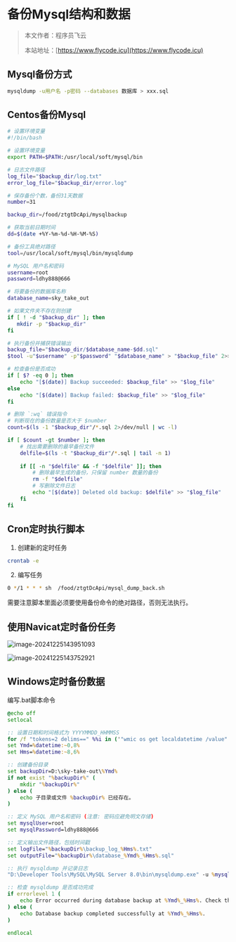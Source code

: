 # 备份Mysql结构和数据
> 本文作者：程序员飞云
>
> 本站地址：[https://www.flycode.icu](https://www.flycode.icu)

## Mysql备份方式

```bash
mysqldump -u用户名 -p密码 --databases 数据库 > xxx.sql
```

[](https://www.cnblogs.com/nancyzhu/p/8511389.html)

## Centos备份Mysql

```bash
# 设置环境变量
#!/bin/bash

# 设置环境变量
export PATH=$PATH:/usr/local/soft/mysql/bin

# 日志文件路径
log_file="$backup_dir/log.txt"
error_log_file="$backup_dir/error.log"

# 保存备份个数，备份31天数据
number=31

backup_dir=/food/ztgtDcApi/mysqlbackup

# 获取当前日期时间
dd=$(date +%Y-%m-%d-%H-%M-%S)

# 备份工具绝对路径
tool=/usr/local/soft/mysql/bin/mysqldump

# MySQL 用户名和密码
username=root
password=ldhy888@666

# 将要备份的数据库名称
database_name=sky_take_out

# 如果文件夹不存在则创建
if [ ! -d "$backup_dir" ]; then
   mkdir -p "$backup_dir"
fi

# 执行备份并捕获错误输出
backup_file="$backup_dir/$database_name-$dd.sql"
$tool -u"$username" -p"$password" "$database_name" > "$backup_file" 2>> "$error_log_file"

# 检查备份是否成功
if [ $? -eq 0 ]; then
    echo "[$(date)] Backup succeeded: $backup_file" >> "$log_file"
else
    echo "[$(date)] Backup failed: $backup_file" >> "$log_file"
fi

# 删除 `:wq` 错误指令
# 判断现在的备份数量是否大于 $number
count=$(ls -1 "$backup_dir"/*.sql 2>/dev/null | wc -l)

if [ $count -gt $number ]; then
    # 找出需要删除的最早备份文件
    delfile=$(ls -t "$backup_dir"/*.sql | tail -n 1)
    
    if [[ -n "$delfile" && -f "$delfile" ]]; then
        # 删除最早生成的备份，只保留 number 数量的备份
        rm -f "$delfile"
        # 写删除文件日志
        echo "[$(date)] Deleted old backup: $delfile" >> "$log_file"
    fi
fi
```

## Cron定时执行脚本
1. 创建新的定时任务
```bash
crontab -e 
```
2. 编写任务
```bash
0 */1 * * * sh  /food/ztgtDcApi/mysql_dump_back.sh
```
需要注意脚本里面必须要使用备份命令的绝对路径，否则无法执行。

## 使用Navicat定时备份任务

![image-20241225143951093](http://cdn.flycode.icu/codeCenterImg/image-20241225143951093.png)

![image-20241225143752921](http://cdn.flycode.icu/codeCenterImg/image-20241225143752921.png)


## Windows定时备份数据

编写.bat脚本命令

```bat
@echo off
setlocal

:: 设置日期和时间格式为 YYYYMMDD_HHMMSS
for /f "tokens=2 delims==" %%i in ('"wmic os get localdatetime /value"') do set datetime=%%i
set Ymd=%datetime:~0,8%
set Hms=%datetime:~8,6%

:: 创建备份目录
set backupDir=D:\sky-take-out\%Ymd%
if not exist "%backupDir%" (
    mkdir "%backupDir%"
) else (
    echo 子目录或文件 %backupDir% 已经存在。
)

:: 定义 MySQL 用户名和密码 (注意: 密码应避免明文存储)
set mysqlUser=root
set mysqlPassword=ldhy888@666

:: 定义输出文件路径，包括时间戳
set logFile="%backupDir%\backup_log_%Hms%.txt"
set outputFile="%backupDir%\database_%Ymd%_%Hms%.sql"

:: 执行 mysqldump 并记录日志
"D:\Developer Tools\MySQL\MySQL Server 8.0\bin\mysqldump.exe" -u %mysqlUser% -p%mysqlPassword% -h 47.100.167.169 sky_take_out > "%outputFile%" 2>> "%logFile%"

:: 检查 mysqldump 是否成功完成
if errorlevel 1 (
    echo Error occurred during database backup at %Ymd%_%Hms%. Check the log file for details.
) else (
    echo Database backup completed successfully at %Ymd%_%Hms%.
)

endlocal
```

